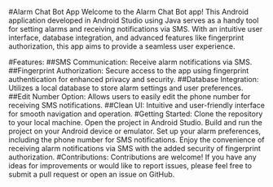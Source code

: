#Alarm Chat Bot App
Welcome to the Alarm Chat Bot app! This Android application developed in Android Studio using Java serves as a handy tool for setting alarms and receiving notifications via SMS. With an intuitive user interface, database integration, and advanced features like fingerprint authorization, this app aims to provide a seamless user experience.

#Features:
##SMS Communication: Receive alarm notifications via SMS.
##Fingerprint Authorization: Secure access to the app using fingerprint authentication for enhanced privacy and security.
##Database Integration: Utilizes a local database to store alarm settings and user preferences.
##Edit Number Option: Allows users to easily edit the phone number for receiving SMS notifications.
##Clean UI: Intuitive and user-friendly interface for smooth navigation and operation.
#Getting Started:
Clone the repository to your local machine.
Open the project in Android Studio.
Build and run the project on your Android device or emulator.
Set up your alarm preferences, including the phone number for SMS notifications.
Enjoy the convenience of receiving alarm notifications via SMS with the added security of fingerprint authorization.
#Contributions:
Contributions are welcome! If you have any ideas for improvements or would like to report issues, please feel free to submit a pull request or open an issue on GitHub.
